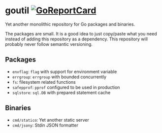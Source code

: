 # goutil [![GoReportCard](https://goreportcard.com/badge/github.com/dethi/goutil)](https://goreportcard.com/report/github.com/dethi/goutil)

Yet another monolithic repository for Go packages and binaries.

The packages are small. It is a good idea to just copy/paste what you need instead of adding this repository as a dependency. This repository will probably never follow semantic versioning.

## Packages

- `envflag`: `flag` with support for environment variable
- `errgroup`: `errgroup` with bounded concurrently
- `fs`: filesystem related functions
- `safepprof`: `pprof` configured to be used in production
- `sqlstore`: `sql.DB` with prepared statement cache

## Binaries

- `cmd/statico`: Yet another static server
- `cmd/jsony`: Stdin JSON formatter
